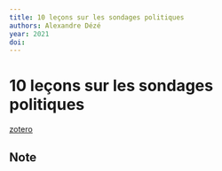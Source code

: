 ```yaml
---
title: 10 leçons sur les sondages politiques
authors: Alexandre Dézé
year: 2021
doi: 
---
```


# 10 leçons sur les sondages politiques

[zotero](zotero://select/items/@deze2022)

## Note